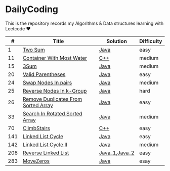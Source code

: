 <!--
 * @Author: AlanGolphi
 * @Date: 2020-07-11 22:25:43
 * @LastEditTime: 2020-08-22 15:24:38
-->

# DailyCoding

This is the repository records my Algorithms &amp; Data structures learning with Leetcode &hearts;

| #   | Title                                                                                                     | Solution                                                                                                          | Difficulty |
| --- | --------------------------------------------------------------------------------------------------------- | ----------------------------------------------------------------------------------------------------------------- | ---------- |
| 1   | [Two Sum](https://leetcode.com/problems/two-sum/)                                                         | [Java](.sourceFile/Java/1_TwoSum.java)                                                                            | easy       |
| 11  | [Container With Most Water](https://leetcode.com/problems/container-with-most-water/)                     | [C++](./sourceFile/Cpp/11_ContainerWithMostWater.cpp)                                                             | medium     |
| 15  | [3Sum](https://leetcode.com/problems/3sum/)                                                               | [Java](./sourceFile/Java/15_ThreeSum.java)                                                                        | medium     |
| 20  | [Valid Parentheses](https://leetcode-cn.com/problems/valid-parentheses/)                                  | [Java](./sourceFile/Java/20_ValidParentheses.java)                                                                | easy       |
| 24  | [Swap Nodes In pairs](https://leetcode.com/problems/swap-nodes-in-pairs/)                                 | [Java](./sourceFile/Java/24_SwapNodesInPairs.java)                                                                | medium     |
| 25  | [Reverse Nodes In k-Group](https://leetcode.com/problems/reverse-nodes-in-k-group/)                       | [Java](./sourceFile/Java/25_ReverseNodesInK-Group.java)                                                           | hard       |
| 26  | [Remove Duplicates From Sorted Array](https://leetcode.com/problems/remove-duplicates-from-sorted-array/) | [Java](./sourceFile/Java/26_RemoveDuplicates.java)                                                                | easy       |
| 33  | [Search In Rotated Sorted Array](https://leetcode.com/problems/search-in-rotated-sorted-array/)           | [Java](./sourceFile/Java/33_SearchRotatedSorted.java)                                                             | medium     |
| 70  | [ClimbStairs](https://leetcode.com/problems/climbing-stairs/)                                             | [C++](./sourceFile/Cpp/70_ClimbStairs.cpp)                                                                        | easy       |
| 141 | [Linked List Cycle](https://leetcode.com/problems/linked-list-cycle/)                                     | [Java](./sourceFile/Java/141_LinkedListCycle.java)                                                                | easy       |
| 142 | [Linked List Cycle II](https://leetcode-cn.com/problems/linked-list-cycle-ii/)                            | [Java](./sourceFile/Java/142_LinkedListCycleII.java)                                                              | medium     |
| 206 | [Reverse Linked List](https://leetcode.com/problems/reverse-linked-list/)                                 | [Java_1](./sourceFile/Java/206_ReverseLinkedList_1.java),[Java_2](./sourceFile/Java/206_ReverseLinkedList_2.java) | easy       |
| 283 | [MoveZeros](https://leetcode.com/problems/move-zeroes/)                                                   | [Java](./sourceFile/Java/283_MoveZeros.java)                                                                      | esay       |
